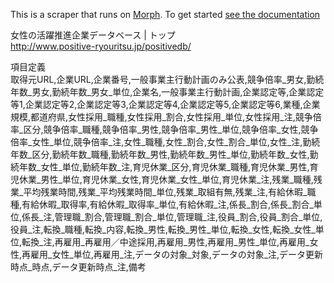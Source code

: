 This is a scraper that runs on [Morph](https://morph.io). To get started [see the documentation](https://morph.io/documentation)

女性の活躍推進企業データベース | トップ  
http://www.positive-ryouritsu.jp/positivedb/


項目定義  
取得元URL,企業URL,企業番号,一般事業主行動計画のみ公表,競争倍率_男女,勤続年数_男女,勤続年数_男女_単位,企業名,一般事業主行動計画,企業認定等,企業認定等1,企業認定等2,企業認定等3,企業認定等4,企業認定等5,企業認定等6,業種,企業規模,都道府県,女性採用_職種,女性採用_割合,女性採用_単位,女性採用_注,競争倍率_区分,競争倍率_職種,競争倍率_男性,競争倍率_男性_単位,競争倍率_女性,競争倍率_女性_単位,競争倍率_注,女性_職種,女性_割合,女性_割合_単位,女性_注,勤続年数_区分,勤続年数_職種,勤続年数_男性,勤続年数_男性_単位,勤続年数_女性,勤続年数_女性_単位,勤続年数_注,育児休業_区分,育児休業_職種,育児休業_男性,育児休業_男性_単位,育児休業_女性,育児休業_女性_単位,育児休業_注,残業_職種,残業_平均残業時間,残業_平均残業時間_単位,残業_取組有無,残業_注,有給休暇_職種,有給休暇_取得率,有給休暇_取得率_単位,有給休暇_注,係長_割合,係長_割合_単位,係長_注,管理職_割合,管理職_割合_単位,管理職_注,役員_割合,役員_割合_単位,役員_注,転換_職種,転換_内容,転換_男性,転換_男性_単位,転換_女性,転換_女性_単位,転換_注,再雇用_再雇用／中途採用,再雇用_男性,再雇用_男性_単位,再雇用_女性,再雇用_女性_単位,再雇用_注,データの対象_対象,データの対象_注,データ更新時点_時点,データ更新時点_注,備考
